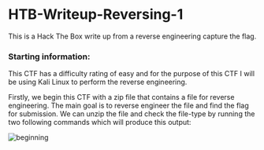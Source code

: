 # HTB-Writeup-Reversing-1
This is a Hack The Box write up from a reverse engineering capture the flag.

### Starting information:

This CTF has a difficulty rating of easy and for the purpose of this CTF I will be using Kali Linux to perform the reverse engineering.

Firstly, we begin this CTF with a zip file that contains a file for reverse engineering. The main goal is to reverse engineer the file and find the flag for submission. We can unzip the file and check the file-type by running the two following commands which will produce this output:

![beginning](https://github.com/mmyers4/HTB-Writeup-1/blob/main/IMGS/Screenshot%20(723).png)
